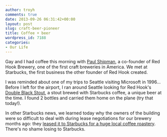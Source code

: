 ```yaml
---
author: troyh
comments: true
date: 2013-09-26 06:31:42+00:00
layout: post
slug: craft-beer-pioneer
title: Coffee + beer
wordpress_id: 7188
categories:
- Our Life
---
```


Gay and I had coffee this morning with [Paul Shipman](http://en.m.wikipedia.org/wiki/Redhook_Ale_Brewery), a co-founder of Red Hook Brewery, one of the first craft breweries in America. We met at Starbucks, the first business the other founder of Red Hook created. 

I was reminded about one of my trips to Seattle visiting Microsoft in 1996... Before I left for the airport, I ran around Seattle looking for Red Hook's [Double Black Stout](http://redhook.com/beers/blueline/?redhook-age-verification=1), a stout brewed with Starbucks coffee, a unique beer at the time. I found 2 bottles and carried them home on the plane (try that today!).

In other Starbucks news, we learned today why the owners of the building were so difficult to deal with during lease negotiations for our brewery months ago: they [leased it to Starbucks for a huge local coffee roastery](http://www.capitolhillseattle.com/2013/09/spilling-the-beans-starbucks-building-giant-coffee-roaster-and-cafe-at-base-of-capitol-hill/). There's no shame losing to Starbucks.
